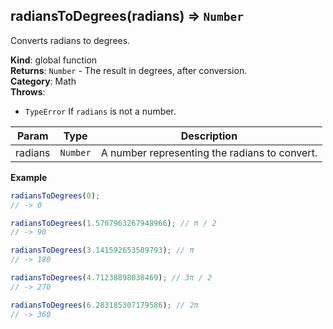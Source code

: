 <a name="radiansToDegrees"></a>

## radiansToDegrees(radians) ⇒ <code>Number</code>
Converts radians to degrees.

**Kind**: global function  
**Returns**: <code>Number</code> - The result in degrees, after conversion.  
**Category**: Math  
**Throws**:

- <code>TypeError</code> If `radians` is not a number.


| Param | Type | Description |
| --- | --- | --- |
| radians | <code>Number</code> | A number representing the radians to convert. |

**Example**  
```js
radiansToDegrees(0);
// -> 0

radiansToDegrees(1.5707963267948966); // π / 2
// -> 90

radiansToDegrees(3.141592653589793); // π
// -> 180

radiansToDegrees(4.71238898038469); // 3π / 2
// -> 270

radiansToDegrees(6.283185307179586); // 2π
// -> 360
```
